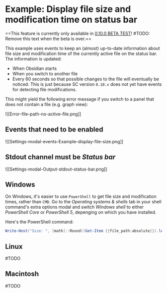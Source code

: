 # Example: Display file size and modification time on status bar
==This feature is currently only available in [0.10.0 BETA TEST](https://github.com/Taitava/obsidian-shellcommands/discussions/138)! #TODO: Remove this text when the beta is over.==

This example uses events to keep an (almost) up-to-date information about file size and modification time of the currently active file on the status bar. The information is updated:
- When Obsidian starts
- When you switch to another file
- Every 60 seconds so that possible changes to the file will eventually be noticed. This is just because SC version `0.10.x` does not yet have events for detecting file modifications.

This might yield the following error message if you switch to a panel that does not contain a file (e.g. graph view):

![[Error-file-path-no-active-file.png]]

## Events that need to be enabled
![[Settings-modal-events-Example-display-file-size.png]]

## Stdout channel must be *Status bar*
![[Settings-modal-Output-stdout-status-bar.png]]

## Windows
On Windows, it's easier to use `PowerShell` to get file size and modification times, rather than `CMD`. Go to the *Operating systems & shells* tab in your shell command's extra options modal and switch *Windows shell* to either *PowerShell Core* or *PowerShell 5*, depenging on which you have installed.

Here's the PowerShell command:

```PowerShell
Write-Host("Size: ", [math]::Round((Get-Item {{file_path:absolute}}).length/1KB), "kB. Last modified: ", (Get-Item {{file_path:absolute}}).LastWriteTime)
```

## Linux
#TODO 

## Macintosh
#TODO